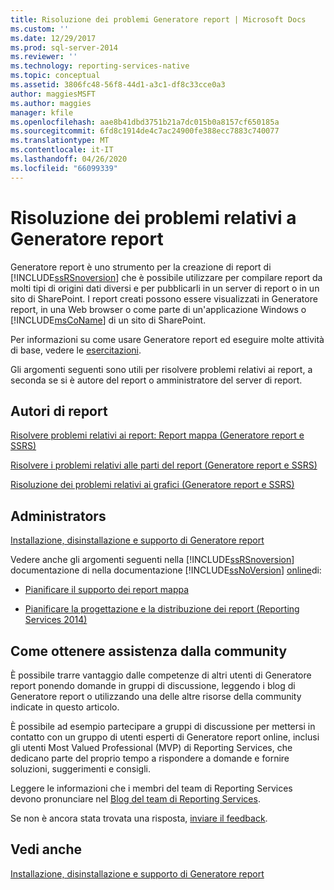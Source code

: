 ```yaml
---
title: Risoluzione dei problemi Generatore report | Microsoft Docs
ms.custom: ''
ms.date: 12/29/2017
ms.prod: sql-server-2014
ms.reviewer: ''
ms.technology: reporting-services-native
ms.topic: conceptual
ms.assetid: 3806fc48-56f8-44d1-a3c1-df8c33cce0a3
author: maggiesMSFT
ms.author: maggies
manager: kfile
ms.openlocfilehash: aae8b41dbd3751b21a7dc015b0a8157cf650185a
ms.sourcegitcommit: 6fd8c1914de4c7ac24900fe388ecc7883c740077
ms.translationtype: MT
ms.contentlocale: it-IT
ms.lasthandoff: 04/26/2020
ms.locfileid: "66099339"
---
```

# <a name="troubleshoot-report-builder"></a>Risoluzione dei problemi relativi a Generatore report
  Generatore report è uno strumento per la creazione di report di [!INCLUDE[ssRSnoversion](../includes/ssrsnoversion-md.md)] che è possibile utilizzare per compilare report da molti tipi di origini dati diversi e per pubblicarli in un server di report o in un sito di SharePoint. I report creati possono essere visualizzati in Generatore report, in una Web browser o come parte di un'applicazione Windows o [!INCLUDE[msCoName](../includes/msconame-md.md)] di un sito di SharePoint.  
  
 Per informazioni su come usare Generatore report ed eseguire molte attività di base, vedere le [esercitazioni](report-builder-tutorials.md).  
  
 Gli argomenti seguenti sono utili per risolvere problemi relativi ai report, a seconda se si è autore del report o amministratore del server di report.  
  
## <a name="report-authors"></a>Autori di report  
 [Risolvere problemi relativi ai report: Report mappa &#40;Generatore report e SSRS&#41;](report-design/troubleshoot-reports-map-reports-report-builder-and-ssrs.md)  
  
 [Risolvere i problemi relativi alle parti del report &#40;Generatore report e SSRS&#41;](report-parts-report-builder-and-ssrs.md)  
  
 [Risoluzione dei problemi relativi ai grafici &#40;Generatore report e SSRS&#41;](report-design/charts-report-builder-and-ssrs.md)  
  
## <a name="administrators"></a>Administrators  
 [Installazione, disinstallazione e supporto di Generatore report](../../2014/reporting-services/install-uninstall-and-report-builder-support.md)  
  
 Vedere anche gli argomenti seguenti nella [!INCLUDE[ssRSnoversion](../includes/ssrsnoversion-md.md)] documentazione di nella documentazione [!INCLUDE[ssNoVersion](../includes/ssnoversion-md.md)] [online](https://go.microsoft.com/fwlink/?linkid=121312)di:  
  
-   [Pianificare il supporto dei report mappa](../../2014/reporting-services/plan-for-map-report-support.md)  
  
-   [Pianificare la progettazione e la distribuzione dei report &#40;Reporting Services 2014&#41;](plan-for-report-design-and-report-deployment-reporting-services.md)  
  
## <a name="how-do-i-get-community-assistance"></a>Come ottenere assistenza dalla community  
 È possibile trarre vantaggio dalle competenze di altri utenti di Generatore report ponendo domande in gruppi di discussione, leggendo i blog di Generatore report o utilizzando una delle altre risorse della community indicate in questo articolo.  
  
 È possibile ad esempio partecipare a gruppi di discussione per mettersi in contatto con un gruppo di utenti esperti di Generatore report online, inclusi gli utenti Most Valued Professional (MVP) di Reporting Services, che dedicano parte del proprio tempo a rispondere a domande e fornire soluzioni, suggerimenti e consigli.  
  
 Leggere le informazioni che i membri del team di Reporting Services devono pronunciare nel [Blog del team di Reporting Services](https://go.microsoft.com/fwlink/?LinkId=118788).
  
 Se non è ancora stata trovata una risposta, [inviare il feedback](https://go.microsoft.com/fwlink/?LinkId=118791).  
  
## <a name="see-also"></a>Vedi anche  
 [Installazione, disinstallazione e supporto di Generatore report](../../2014/reporting-services/install-uninstall-and-report-builder-support.md)  
  
  
